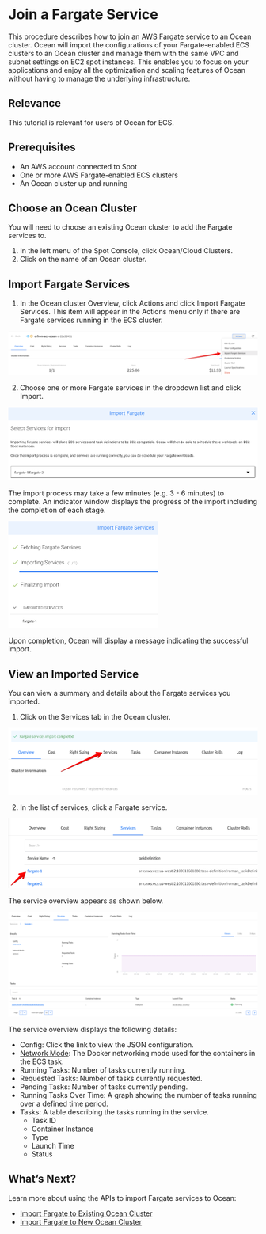 # Join a Fargate Service

This procedure describes how to join an [AWS Fargate](https://aws.amazon.com/fargate/?whats-new-cards.sort-by=item.additionalFields.postDateTime&whats-new-cards.sort-order=desc&fargate-blogs.sort-by=item.additionalFields.createdDate&fargate-blogs.sort-order=desc) service to an Ocean cluster. Ocean will import the configurations of your Fargate-enabled ECS clusters to an Ocean cluster and manage them with the same VPC and subnet settings on EC2 spot instances. This enables you to focus on your applications and enjoy all the optimization and scaling features of Ocean without having to manage the underlying infrastructure.

## Relevance

This tutorial is relevant for users of Ocean for ECS.

## Prerequisites

- An AWS account connected to Spot
- One or more AWS Fargate-enabled ECS clusters
- An Ocean cluster up and running

## Choose an Ocean Cluster

You will need to choose an existing Ocean cluster to add the Fargate services to.

1. In the left menu of the Spot Console, click Ocean/Cloud Clusters.
2. Click on the name of an Ocean cluster.

## Import Fargate Services

1. In the Ocean cluster Overview, click Actions and click Import Fargate Services. This item will appear in the Actions menu only if there are Fargate services running in the ECS cluster.

<img src="/ocean/_media/tutorials-fargate-01.png" />

2. Choose one or more Fargate services in the dropdown list and click Import.

<img src="/ocean/_media/tutorials-fargate-02.png" />

The import process may take a few minutes (e.g. 3 - 6 minutes) to complete. An indicator window displays the progress of the import including the completion of each stage.

<img src="/ocean/_media/tutorials-fargate-03.png" width="303" height="216" />

Upon completion, Ocean will display a message indicating the successful import.

## View an Imported Service

You can view a summary and details about the Fargate services you imported.

1. Click on the Services tab in the Ocean cluster.

<img src="/ocean/_media/tutorials-fargate-04.png" />

2. In the list of services, click a Fargate service.

<img src="/ocean/_media/tutorials-fargate-05.png" />

The service overview appears as shown below.

<img src="/ocean/_media/tutorials-fargate-06.png" />

The service overview displays the following details:

- Config: Click the link to view the JSON configuration.
- [Network Mode](https://docs.aws.amazon.com/AmazonECS/latest/developerguide/task_definition_parameters.html): The Docker networking mode used for the containers in the ECS task.
- Running Tasks: Number of tasks currently running.
- Requested Tasks: Number of tasks currently requested.
- Pending Tasks: Number of tasks currently pending.
- Running Tasks Over Time: A graph showing the number of tasks running over a defined time period.
- Tasks: A table describing the tasks running in the service.
  - Task ID
  - Container Instance
  - Type
  - Launch Time
  - Status

## What’s Next?

Learn more about using the APIs to import Fargate services to Ocean:

- [Import Fargate to Existing Ocean Cluster](https://docs.spot.io/api/#operation/oceanEcsFargateImportToExist)
- [Import Fargate to New Ocean Cluster](https://docs.spot.io/api/#operation/oceanEcsFargateImportToNew)
